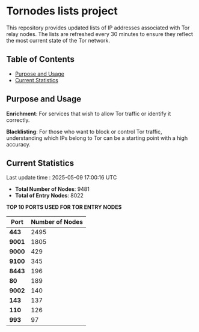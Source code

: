 # Tornodes lists project

This repository provides updated lists of IP addresses associated with Tor relay nodes. The lists are refreshed every 30 minutes to ensure they reflect the most current state of the Tor network.

## Table of Contents

- [Purpose and Usage](#purpose-and-usage)
- [Current Statistics](#current-statistics)


## Purpose and Usage

**Enrichment**: For services that wish to allow Tor traffic or identify it correctly.

**Blacklisting**: For those who want to block or control Tor traffic, understanding which IPs belong to Tor can be a starting point with a high accuracy.

## Current Statistics

Last update time : 2025-05-09 17:00:16 UTC

- **Total Number of Nodes**: 9481
- **Total of Entry Nodes**: 8022

**TOP 10 PORTS USED FOR TOR ENTRY NODES**

| **Port** | **Number of Nodes** |
|------|-----------------|
| **443**   | 2495  |
| **9001**   | 1805  |
| **9000**   | 429  |
| **9100**   | 345  |
| **8443**   | 196  |
| **80**   | 189  |
| **9002**   | 140  |
| **143**   | 137  |
| **110**   | 126  |
| **993**   | 97  |

